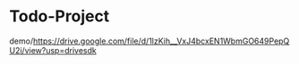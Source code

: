 # Todo-Project
demo/https://drive.google.com/file/d/1lzKih__VxJ4bcxEN1WbmGO649PepQU2i/view?usp=drivesdk
